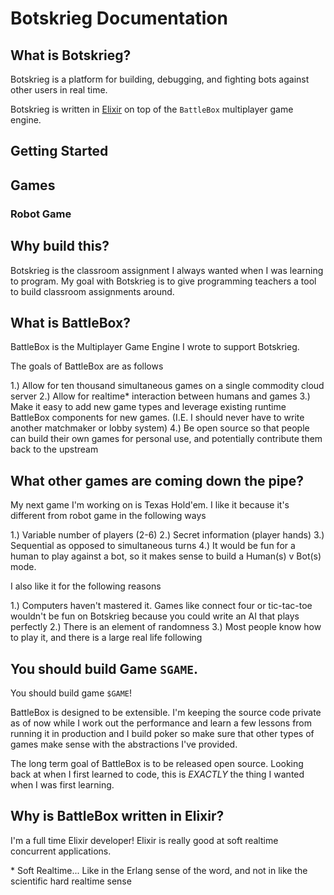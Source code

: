 # Botskrieg Documentation

## What is Botskrieg?

Botskrieg is a platform for building, debugging, and fighting bots against other users in real time.

Botskrieg is written in [Elixir](https://elixir-lang.org/) on top of the `BattleBox` multiplayer game engine.

## Getting Started



## Games

### Robot Game

## Why build this?

Botskrieg is the classroom assignment I always wanted when I was learning to program. My goal with Botskrieg is to give programming teachers a tool to build classroom assignments around.

## What is BattleBox?

BattleBox is the Multiplayer Game Engine I wrote to support Botskrieg.

The goals of BattleBox are as follows

1.) Allow for ten thousand simultaneous games on a single commodity cloud server
2.) Allow for realtime\* interaction between humans and games
3.) Make it easy to add new game types and leverage existing runtime BattleBox components for new games. (I.E. I should never have to write another matchmaker or lobby system)
4.) Be open source so that people can build their own games for personal use, and potentially contribute them back to the upstream

## What other games are coming down the pipe?

My next game I'm working on is Texas Hold'em. I like it because it's different from robot game in the following ways

1.) Variable number of players (2-6)
2.) Secret information (player hands)
3.) Sequential as opposed to simultaneous turns
4.) It would be fun for a human to play against a bot, so it makes sense to build a Human(s) v Bot(s) mode.

I also like it for the following reasons

1.) Computers haven't mastered it. Games like connect four or tic-tac-toe wouldn't be fun on Botskrieg because you could write an AI that plays perfectly
2.) There is an element of randomness
3.) Most people know how to play it, and there is a large real life following

## You should build Game `SGAME`.

You should build game `$GAME`!

BattleBox is designed to be extensible. I'm keeping the source code private as of now while I work out the performance and learn a few lessons from running it in production and I build poker so make sure that other types of games make sense with the abstractions I've provided.

The long term goal of BattleBox is to be released open source. Looking back at when I first learned to code, this is _*EXACTLY*_ the thing I wanted when I was first learning.

## Why is BattleBox written in Elixir?

I'm a full time Elixir developer! Elixir is really good at soft realtime concurrent applications.

\* Soft Realtime... Like in the Erlang sense of the word, and not in like the scientific hard realtime sense
